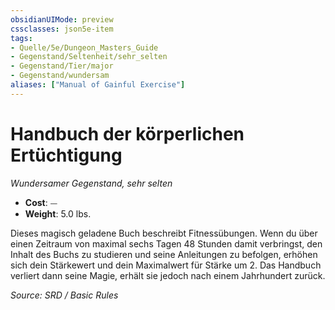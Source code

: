 ```yaml
---
obsidianUIMode: preview
cssclasses: json5e-item
tags:
- Quelle/5e/Dungeon_Masters_Guide
- Gegenstand/Seltenheit/sehr_selten
- Gegenstand/Tier/major
- Gegenstand/wundersam
aliases: ["Manual of Gainful Exercise"]
---
```

# Handbuch der körperlichen Ertüchtigung
*Wundersamer Gegenstand, sehr selten*  

- **Cost**: ⏤
- **Weight**: 5.0 lbs.

Dieses magisch geladene Buch beschreibt Fitnessübungen. Wenn du über einen Zeitraum von maximal sechs Tagen 48 Stunden damit verbringst, den Inhalt des Buchs zu studieren und seine Anleitungen zu befolgen, erhöhen sich dein Stärkewert und dein Maximalwert für Stärke um 2. Das Handbuch verliert dann seine Magie, erhält sie jedoch nach einem Jahrhundert zurück.

*Source: SRD / Basic Rules*